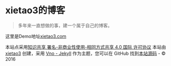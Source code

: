 # xietao3的博客
>多年来一直想做的事，建一个属于自己的博客。

这里是Demo地址[xietao3.com](http://xietao3.com)


<section class="footer">
    <footer>
    	<span class="footer__copyright">本站点采用<a href="http://creativecommons.org/licenses/by-nc-sa/4.0/">知识共享 署名-非商业性使用-相同方式共享 4.0 国际 许可协议</a></span>
        <span class="footer__copyright">本站由 <a href="http://xietao3.com/about">xietao3</a> 
        创建，采用 <a href="https://github.com/onevcat/vno-jekyll">Vno - Jekyll</a> 作为主题，您可以在 GitHub 找到<a href="https://github.com/onevcat/OneV-s-Den">本站源码</a> - &copy; 2016</span>
    </footer>
</section>

